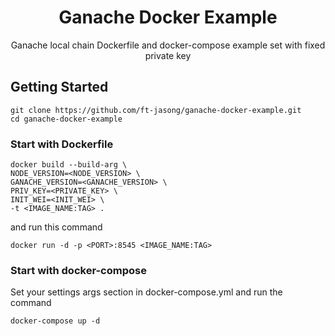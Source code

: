 <h1 align="center">Ganache Docker Example</h1>
<p align="center">Ganache local chain Dockerfile and docker-compose example set with fixed private key</p>
<div align="center">

</div>

## Getting Started

```
git clone https://github.com/ft-jasong/ganache-docker-example.git
cd ganache-docker-example
```

### Start with Dockerfile

```
docker build --build-arg \
NODE_VERSION=<NODE_VERSION> \
GANACHE_VERSION=<GANACHE_VERSION> \
PRIV_KEY=<PRIVATE_KEY> \
INIT_WEI=<INIT_WEI> \
-t <IMAGE_NAME:TAG> .
```

and run this command

```
docker run -d -p <PORT>:8545 <IMAGE_NAME:TAG>
```

### Start with docker-compose

Set your settings args section in docker-compose.yml and run the command

```
docker-compose up -d
```
